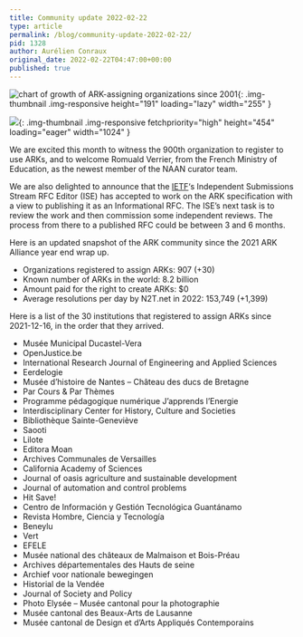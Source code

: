```yaml
---
title: Community update 2022-02-22
type: article
permalink: /blog/community-update-2022-02-22/
pid: 1328
author: Aurélien Conraux
original_date: 2022-02-22T04:47:00+00:00
published: true
---
```


![chart of growth of ARK-assigning organizations since 2001]{: .img-thumbnail .img-responsive height="191" loading="lazy" width="255" }

![][1]{: .img-thumbnail .img-responsive fetchpriority="high" height="454" loading="eager" width="1024" }

We are excited this month to witness the 900th organization to register to use
ARKs, and to welcome Romuald Verrier, from the French Ministry of Education,
as the newest member of the NAAN curator team.

We are also delighted to announce that the [IETF]‘s Independent Submissions
Stream RFC Editor (ISE) has accepted to work on the ARK specification with a
view to publishing it as an Informational RFC. The ISE’s next task is to
review the work and then commission some independent reviews. The process from
there to a published RFC could be between 3 and 6 months.

Here is an updated snapshot of the ARK community since the 2021 ARK Alliance
year end wrap up.

-   Organizations registered to assign ARKs: 907 (+30)
-   Known number of ARKs in the world: 8.2 billion
-   Amount paid for the right to create ARKs: $0
-   Average resolutions per day by N2T.net in 2022: 153,749 (+1,399)

Here is a list of the 30 institutions that registered to assign ARKs since
2021-12-16, in the order that they arrived.

-   Musée Municipal Ducastel-Vera
-   OpenJustice.be
-   International Research Journal of Engineering and Applied Sciences
-   Eerdelogie
-   Musée d’histoire de Nantes – Château des ducs de Bretagne
-   Par Cours & Par Thèmes
-   Programme pédagogique numérique J’apprends l’Energie
-   Interdisciplinary Center for History, Culture and Societies
-   Bibliothèque Sainte-Geneviève
-   Saooti
-   Lilote
-   Editora Moan
-   Archives Communales de Versailles
-   California Academy of Sciences
-   Journal of oasis agriculture and sustainable development
-   Journal of automation and control problems
-   Hit Save!
-   Centro de Información y Gestión Tecnológica Guantánamo
-   Revista Hombre, Ciencia y Tecnología
-   Beneylu
-   Vert
-   EFELE
-   Musée national des châteaux de Malmaison et Bois-Préau
-   Archives départementales des Hauts de seine
-   Archief voor nationale bewegingen
-   Historial de la Vendée
-   Journal of Society and Policy
-   Photo Elysée – Musée cantonal pour la photographie
-   Musée cantonal des Beaux-Arts de Lausanne
-   Musée cantonal de Design et d’Arts Appliqués Contemporains

[chart of growth of ARK-assigning organizations since 2001]: https://n2t.net/e/pub/naan_growth.png
[1]: /assets/images/posts/2022-02-22-community-update/image-1.png
[IETF]: https://ietf.org
